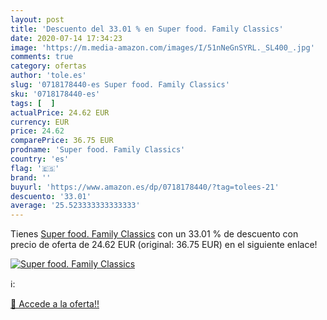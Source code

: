 ```yaml
---
layout: post
title: 'Descuento del 33.01 % en Super food. Family Classics'
date: 2020-07-14 17:34:23
image: 'https://m.media-amazon.com/images/I/51nNeGnSYRL._SL400_.jpg'
comments: true
category: ofertas
author: 'tole.es'
slug: '0718178440-es Super food. Family Classics'
sku: '0718178440-es'
tags: [  ]
actualPrice: 24.62 EUR
currency: EUR
price: 24.62
comparePrice: 36.75 EUR
prodname: 'Super food. Family Classics'
country: 'es'
flag: '🇪🇸'
brand: ''
buyurl: 'https://www.amazon.es/dp/0718178440/?tag=tolees-21'
descuento: '33.01'
average: '25.523333333333333'
---
```


Tienes [Super food. Family Classics](https://www.amazon.es/dp/0718178440/?tag=tolees-21) con un 33.01 % de descuento con precio de oferta de 24.62 EUR (original: 36.75 EUR) en el siguiente enlace!

[![Super food. Family Classics](https://m.media-amazon.com/images/I/51nNeGnSYRL._SL400_.jpg)](https://www.amazon.es/dp/0718178440/?tag=tolees-21)

ℹ️:


[🛒 Accede a la oferta!!](https://www.amazon.es/dp/0718178440/?tag=tolees-21)
